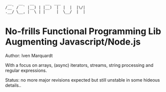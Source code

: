 ```
 __   __   __     __  ___            
/__` /  ` |__) | |__)  |  |  |  |\/| 
.__/ \__, |  \ | |     |  \__/  |  | 
```                                   


# No-frills Functional Programming Lib Augmenting Javascript/Node.js

Author: Iven Marquardt

With a focus on arrays, (async) iterators, streams, string processing and regular expressions.

Status: no more major revisions expected but still unstable in some hideous details..
